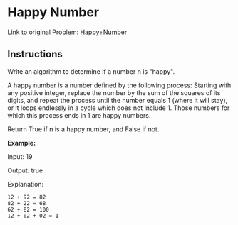 # Happy Number

Link to original Problem: [Happy+Number](https://leetcode.com/explore/challenge/card/30-day-leetcoding-challenge/528/week-1/3284/)

## Instructions

Write an algorithm to determine if a number n is "happy".

A happy number is a number defined by the following process: Starting with any positive integer, replace the number by the sum of the squares of its digits, and repeat the process until the number equals 1 (where it will stay), or it loops endlessly in a cycle which does not include 1. Those numbers for which this process ends in 1 are happy numbers.

Return True if n is a happy number, and False if not.

**Example:**

Input: 19

Output: true

Explanation:

```
12 + 92 = 82
82 + 22 = 68
62 + 82 = 100
12 + 02 + 02 = 1
```
